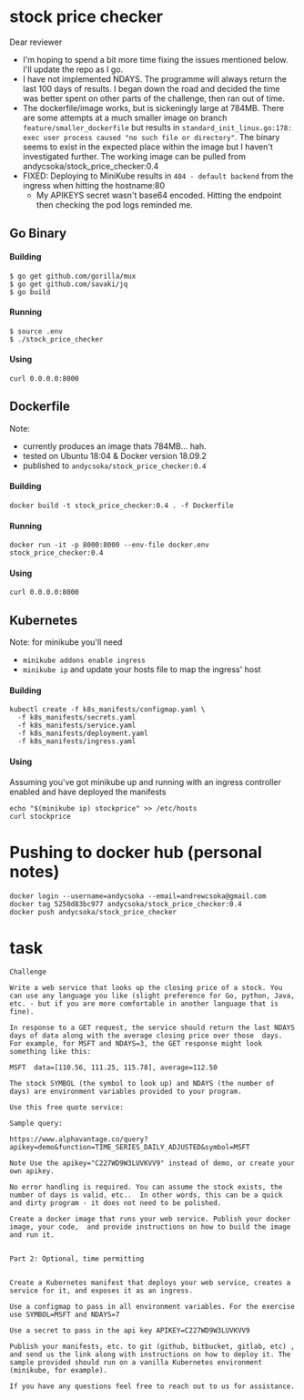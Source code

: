 # stock price checker

Dear reviewer
- I'm hoping to spend a bit more time fixing the issues mentioned below. I'll update the repo as I go.
- I have not implemented NDAYS. The programme will always return the last 100 days of results. I began down the road and decided the time was better spent on other parts of the challenge, then ran out of time.
- The dockerfile/image works, but is sickeningly large at 784MB. There are some attempts at a much smaller image on branch `feature/smaller_dockerfile` but results in `standard_init_linux.go:178: exec user process caused "no such file or directory"`. The binary seems to exist in the expected place within the image but I haven't investigated further. The working image can be pulled from andycsoka/stock_price_checker:0.4
- FIXED: Deploying to MiniKube results in `404 - default backend` from the ingress when hitting the hostname:80
  - My APIKEYS secret wasn't base64 encoded. Hitting the endpoint then checking the pod logs reminded me.

## Go Binary
#### Building
```
$ go get github.com/gorilla/mux
$ go get github.com/savaki/jq
$ go build
```

#### Running
```
$ source .env
$ ./stock_price_checker
```

#### Using
```
curl 0.0.0.0:8000
```

## Dockerfile

Note:
- currently produces an image thats 784MB... hah.
- tested on Ubuntu 18:04 & Docker version 18.09.2
- published to `andycsoka/stock_price_checker:0.4`

#### Building
`docker build -t stock_price_checker:0.4 . -f Dockerfile`

#### Running
`docker run -it -p 8000:8000 --env-file docker.env stock_price_checker:0.4`

#### Using
```
curl 0.0.0.0:8000
```

## Kubernetes

Note: for minikube you'll need
- `minikube addons enable ingress`
- `minikube ip` and update your hosts file to map the ingress' host

#### Building
```
kubectl create -f k8s_manifests/configmap.yaml \
  -f k8s_manifests/secrets.yaml
  -f k8s_manifests/service.yaml
  -f k8s_manifests/deployment.yaml
  -f k8s_manifests/ingress.yaml
```

#### Using
Assuming you've got minikube up and running with an ingress controller enabled and have deployed the manifests
```
echo "$(minikube ip) stockprice" >> /etc/hosts
curl stockprice
```

# Pushing to docker hub (personal notes)
```
docker login --username=andycsoka --email=andrewcsoka@gmail.com
docker tag 5250d83bc977 andycsoka/stock_price_checker:0.4
docker push andycsoka/stock_price_checker
```

# task

```
Challenge

Write a web service that looks up the closing price of a stock. You can use any language you like (slight preference for Go, python, Java, etc. - but if you are more comfortable in another language that is fine). 

In response to a GET request, the service should return the last NDAYS days of data along with the average closing price over those  days. For example, for MSFT and NDAYS=3, the GET response might look something like this:

MSFT  data=[110.56, 111.25, 115.78], average=112.50 

The stock SYMBOL (the symbol to look up) and NDAYS (the number of days) are environment variables provided to your program. 

Use this free quote service:

Sample query:

https://www.alphavantage.co/query?apikey=demo&function=TIME_SERIES_DAILY_ADJUSTED&symbol=MSFT 

Note Use the apikey="C227WD9W3LUVKVV9" instead of demo, or create your own apikey.

No error handling is required. You can assume the stock exists, the number of days is valid, etc..  In other words, this can be a quick and dirty program - it does not need to be polished.

Create a docker image that runs your web service. Publish your docker image, your code,  and provide instructions on how to build the image and run it.


Part 2: Optional, time permitting


Create a Kubernetes manifest that deploys your web service, creates a service for it, and exposes it as an ingress.

Use a configmap to pass in all environment variables. For the exercise use SYMBOL=MSFT and NDAYS=7

Use a secret to pass in the api key APIKEY=C227WD9W3LUVKVV9

Publish your manifests, etc. to git (github, bitbucket, gitlab, etc) , and send us the link along with instructions on how to deploy it. The sample provided should run on a vanilla Kubernetes environment (minikube, for example).

If you have any questions feel free to reach out to us for assistance. 
```
